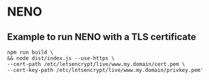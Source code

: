 # NENO
 
## Example to run NENO with a TLS certificate 

```
npm run build \
&& node dist/index.js --use-https \
--cert-path /etc/letsencrypt/live/www.my.domain/cert.pem \
--cert-key-path /etc/letsencrypt/live/www.my.domain/privkey.pem'
```